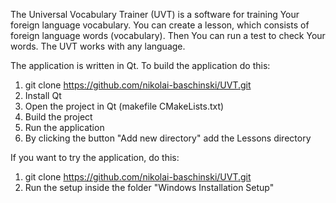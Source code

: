 The Universal Vocabulary Trainer (UVT) is a software for training Your foreign language vocabulary.
You can create a lesson, which consists of foreign language words (vocabulary). Then You can run a test to check Your words.
The UVT works with any language.

The application is written in Qt. To build the application do this:
1. git clone https://github.com/nikolai-baschinski/UVT.git
2. Install Qt
3. Open the project in Qt (makefile CMakeLists.txt)
4. Build the project
5. Run the application
6. By clicking the button "Add new directory" add the Lessons directory

If you want to try the application, do this:
1. git clone https://github.com/nikolai-baschinski/UVT.git
2. Run the setup inside the folder "Windows Installation Setup"

